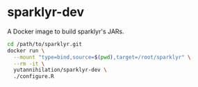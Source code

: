 # sparklyr-dev
A Docker image to build sparklyr's JARs.

```sh
cd /path/to/sparklyr.git
docker run \
  --mount "type=bind,source=$(pwd),target=/root/sparklyr" \
  --rm -it \
  yutannihilation/sparklyr-dev \
  ./configure.R
```
